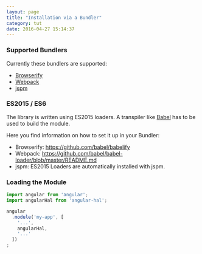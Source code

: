 ```yaml
---
layout: page
title: "Installation via a Bundler"
category: tut
date: 2016-04-27 15:14:37
---
```


### Supported Bundlers

Currently these bundlers are supported:

 * [Browserify](http://browserify.org/)
 * [Webpack](https://webpack.github.io/)
 * [jspm](http://jspm.io/)

### ES2015 / ES6

The library is written using ES2015 loaders. A transpiler like [Babel](https://babeljs.io/) has to be used to build the module.

Here you find information on how to set it up in your Bundler:

 * Browserify: https://github.com/babel/babelify
 * Webpack: https://github.com/babel/babel-loader/blob/master/README.md
 * jspm: ES2015 Loaders are automatically installed with jspm.

### Loading the Module

```js
import angular from 'angular';
import angularHal from 'angular-hal';

angular
  .module('my-app', [
    '...',
    angularHal,
    '...'
  ])
;
```
